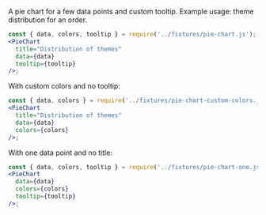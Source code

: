A pie chart for a few data points and custom tooltip. 
Example usage: theme distribution for an order.

```jsx
const { data, colors, tooltip } = require('../fixtures/pie-chart.js');
<PieChart
  title="Distribution of themes"
  data={data}
  tooltip={tooltip}
/>;
```

With custom colors and no tooltip:

```jsx
const { data, colors } = require('../fixtures/pie-chart-custom-colors.js');
<PieChart
  title="Distribution of themes"
  data={data}
  colors={colors}
/>;
```

With one data point and no title:

```jsx
const { data, colors, tooltip } = require('../fixtures/pie-chart-one.js');
<PieChart
  data={data}
  colors={colors}
  tooltip={tooltip}
/>;
```
